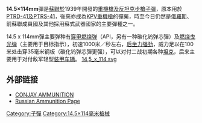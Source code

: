 **14.5×114mm**彈是[蘇聯於](https://zh.wikipedia.org/wiki/蘇聯 "wikilink")1939年開發的[重機槍及](https://zh.wikipedia.org/wiki/重機槍 "wikilink")[反坦克步槍](../Page/反坦克步槍.md "wikilink")[子彈](../Page/子彈.md "wikilink")，原本用於[PTRD-41及](../Page/PTRD-41反坦克步槍.md "wikilink")[PTRS-41](https://zh.wikipedia.org/wiki/PTRS-41 "wikilink")，後來亦成為[KPV重機槍](../Page/KPV重機槍.md "wikilink")的彈藥，時至今日仍然是[俄羅斯](https://zh.wikipedia.org/wiki/俄羅斯 "wikilink")、前蘇聯成員國及其他採用蘇式武器國家的主要彈種之一。

14.5 x 114mm彈主要弹种有[穿甲燃烧弹](https://zh.wikipedia.org/wiki/穿甲燃烧弹 "wikilink")（API，另有一种碳化钨弹芯彈）及[燃烧曳光弹](https://zh.wikipedia.org/wiki/燃烧曳光弹 "wikilink")（主要用于目标指示），初速1000米／秒左右，[后坐力强劲](https://zh.wikipedia.org/wiki/后坐力 "wikilink")，威力足以在100米处击穿35毫米钢板（碳化钨弹芯彈更强），可以对付二战初期各种[坦克](../Page/坦克.md "wikilink")，后来主要用于对付敌军轻型[装甲车辆](https://zh.wikipedia.org/wiki/装甲车辆 "wikilink")。 [14,5_x_114.svg](https://zh.wikipedia.org/wiki/File:14,5_x_114.svg "fig:14,5_x_114.svg")

## 外部链接

  - [CONJAY AMMUNITION](http://www.conjay.com/Ammunition%20for%20Armor%20Testing%20East%2014.5mm%20x%20114.htm)
  - [Russian Ammunition Page](https://web.archive.org/web/20090216020917/http://russianammo.org/145mm.html#4)

[Category:子彈](https://zh.wikipedia.org/wiki/Category:子彈 "wikilink") [Category:14.5×114毫米槍械](https://zh.wikipedia.org/wiki/Category:14.5×114毫米槍械 "wikilink")